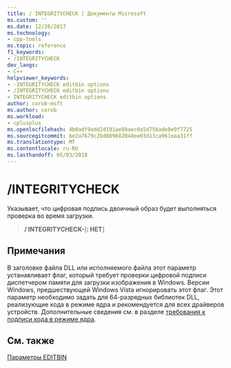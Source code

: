 ```yaml
---
title: / INTEGRITYCHECK | Документы Microsoft
ms.custom: ''
ms.date: 12/28/2017
ms.technology:
- cpp-tools
ms.topic: reference
f1_keywords:
- /INTEGRITYCHECK
dev_langs:
- C++
helpviewer_keywords:
- -INTEGRITYCHECK editbin options
- /INTEGRITYCHECK editbin options
- INTEGRITYCHECK editbin options
author: corob-msft
ms.author: corob
ms.workload:
- cplusplus
ms.openlocfilehash: 4b0adf9add2d191ae89aec0a5d756ade8e9f7725
ms.sourcegitcommit: be2a7679c2bd80968204dee03d13ca961eaa31ff
ms.translationtype: MT
ms.contentlocale: ru-RU
ms.lasthandoff: 05/03/2018
---
```

# <a name="integritycheck"></a>/INTEGRITYCHECK

Указывает, что цифровая подпись двоичный образ будет выполняться проверка во время загрузки.

> **/ INTEGRITYCHECK-**[**: НЕТ**]

## <a name="remarks"></a>Примечания

В заголовке файла DLL или исполняемого файла этот параметр устанавливает флаг, который требует проверки цифровой подписи диспетчером памяти для загрузки изображения в Windows. Версии Windows, предшествующей Windows Vista игнорировать этот флаг. Этот параметр необходимо задать для 64-разрядных библиотек DLL, реализующие кода в режиме ядра и рекомендуется для всех драйверов устройств. Дополнительные сведения см. в разделе [требования к подписи кода в режиме ядра](/windows-hardware/drivers/install/kernel-mode-code-signing-requirements--windows-vista-and-later-).

## <a name="see-also"></a>См. также

[Параметры EDITBIN](../../build/reference/editbin-options.md)  
